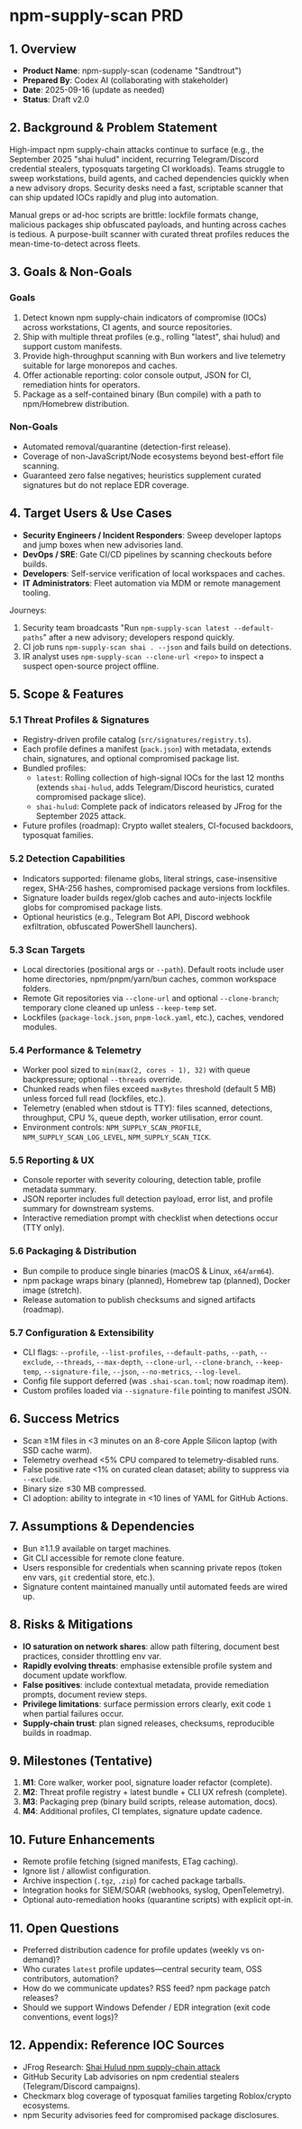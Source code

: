 # npm-supply-scan PRD

## 1. Overview
- **Product Name**: npm-supply-scan (codename "Sandtrout")
- **Prepared By**: Codex AI (collaborating with stakeholder)
- **Date**: 2025-09-16 (update as needed)
- **Status**: Draft v2.0

## 2. Background & Problem Statement
High-impact npm supply-chain attacks continue to surface (e.g., the September 2025 "shai hulud" incident, recurring Telegram/Discord credential stealers, typosquats targeting CI workloads). Teams struggle to sweep workstations, build agents, and cached dependencies quickly when a new advisory drops. Security desks need a fast, scriptable scanner that can ship updated IOCs rapidly and plug into automation.

Manual greps or ad-hoc scripts are brittle: lockfile formats change, malicious packages ship obfuscated payloads, and hunting across caches is tedious. A purpose-built scanner with curated threat profiles reduces the mean-time-to-detect across fleets.

## 3. Goals & Non-Goals
### Goals
1. Detect known npm supply-chain indicators of compromise (IOCs) across workstations, CI agents, and source repositories.
2. Ship with multiple threat profiles (e.g., rolling "latest", shai hulud) and support custom manifests.
3. Provide high-throughput scanning with Bun workers and live telemetry suitable for large monorepos and caches.
4. Offer actionable reporting: color console output, JSON for CI, remediation hints for operators.
5. Package as a self-contained binary (Bun compile) with a path to npm/Homebrew distribution.

### Non-Goals
- Automated removal/quarantine (detection-first release).
- Coverage of non-JavaScript/Node ecosystems beyond best-effort file scanning.
- Guaranteed zero false negatives; heuristics supplement curated signatures but do not replace EDR coverage.

## 4. Target Users & Use Cases
- **Security Engineers / Incident Responders**: Sweep developer laptops and jump boxes when new advisories land.
- **DevOps / SRE**: Gate CI/CD pipelines by scanning checkouts before builds.
- **Developers**: Self-service verification of local workspaces and caches.
- **IT Administrators**: Fleet automation via MDM or remote management tooling.

Journeys:
1. Security team broadcasts "Run `npm-supply-scan latest --default-paths`" after a new advisory; developers respond quickly.
2. CI job runs `npm-supply-scan shai . --json` and fails build on detections.
3. IR analyst uses `npm-supply-scan --clone-url <repo>` to inspect a suspect open-source project offline.

## 5. Scope & Features
### 5.1 Threat Profiles & Signatures
- Registry-driven profile catalog (`src/signatures/registry.ts`).
- Each profile defines a manifest (`pack.json`) with metadata, extends chain, signatures, and optional compromised package list.
- Bundled profiles:
  - `latest`: Rolling collection of high-signal IOCs for the last 12 months (extends `shai-hulud`, adds Telegram/Discord heuristics, curated compromised package slice).
  - `shai-hulud`: Complete pack of indicators released by JFrog for the September 2025 attack.
- Future profiles (roadmap): Crypto wallet stealers, CI-focused backdoors, typosquat families.

### 5.2 Detection Capabilities
- Indicators supported: filename globs, literal strings, case-insensitive regex, SHA-256 hashes, compromised package versions from lockfiles.
- Signature loader builds regex/glob caches and auto-injects lockfile globs for compromised package lists.
- Optional heuristics (e.g., Telegram Bot API, Discord webhook exfiltration, obfuscated PowerShell launchers).

### 5.3 Scan Targets
- Local directories (positional args or `--path`). Default roots include user home directories, npm/pnpm/yarn/bun caches, common workspace folders.
- Remote Git repositories via `--clone-url` and optional `--clone-branch`; temporary clone cleaned up unless `--keep-temp` set.
- Lockfiles (`package-lock.json`, `pnpm-lock.yaml`, etc.), caches, vendored modules.

### 5.4 Performance & Telemetry
- Worker pool sized to `min(max(2, cores - 1), 32)` with queue backpressure; optional `--threads` override.
- Chunked reads when files exceed `maxBytes` threshold (default 5 MB) unless forced full read (lockfiles, etc.).
- Telemetry (enabled when stdout is TTY): files scanned, detections, throughput, CPU %, queue depth, worker utilisation, error count.
- Environment controls: `NPM_SUPPLY_SCAN_PROFILE`, `NPM_SUPPLY_SCAN_LOG_LEVEL`, `NPM_SUPPLY_SCAN_TICK`.

### 5.5 Reporting & UX
- Console reporter with severity colouring, detection table, profile metadata summary.
- JSON reporter includes full detection payload, error list, and profile summary for downstream systems.
- Interactive remediation prompt with checklist when detections occur (TTY only).

### 5.6 Packaging & Distribution
- Bun compile to produce single binaries (macOS & Linux, `x64`/`arm64`).
- npm package wraps binary (planned), Homebrew tap (planned), Docker image (stretch).
- Release automation to publish checksums and signed artifacts (roadmap).

### 5.7 Configuration & Extensibility
- CLI flags: `--profile`, `--list-profiles`, `--default-paths`, `--path`, `--exclude`, `--threads`, `--max-depth`, `--clone-url`, `--clone-branch`, `--keep-temp`, `--signature-file`, `--json`, `--no-metrics`, `--log-level`.
- Config file support deferred (was `.shai-scan.toml`; now roadmap item).
- Custom profiles loaded via `--signature-file` pointing to manifest JSON.

## 6. Success Metrics
- Scan ≥1M files in <3 minutes on an 8-core Apple Silicon laptop (with SSD cache warm).
- Telemetry overhead <5% CPU compared to telemetry-disabled runs.
- False positive rate <1% on curated clean dataset; ability to suppress via `--exclude`.
- Binary size ≤30 MB compressed.
- CI adoption: ability to integrate in <10 lines of YAML for GitHub Actions.

## 7. Assumptions & Dependencies
- Bun ≥1.1.9 available on target machines.
- Git CLI accessible for remote clone feature.
- Users responsible for credentials when scanning private repos (token env vars, `git` credential store, etc.).
- Signature content maintained manually until automated feeds are wired up.

## 8. Risks & Mitigations
- **IO saturation on network shares**: allow path filtering, document best practices, consider throttling env var.
- **Rapidly evolving threats**: emphasise extensible profile system and document update workflow.
- **False positives**: include contextual metadata, provide remediation prompts, document review steps.
- **Privilege limitations**: surface permission errors clearly, exit code `1` when partial failures occur.
- **Supply-chain trust**: plan signed releases, checksums, reproducible builds in roadmap.

## 9. Milestones (Tentative)
1. **M1**: Core walker, worker pool, signature loader refactor (complete).
2. **M2**: Threat profile registry + latest bundle + CLI UX refresh (complete).
3. **M3**: Packaging prep (binary build scripts, release automation, docs).
4. **M4**: Additional profiles, CI templates, signature update cadence.

## 10. Future Enhancements
- Remote profile fetching (signed manifests, ETag caching).
- Ignore list / allowlist configuration.
- Archive inspection (`.tgz`, `.zip`) for cached package tarballs.
- Integration hooks for SIEM/SOAR (webhooks, syslog, OpenTelemetry).
- Optional auto-remediation hooks (quarantine scripts) with explicit opt-in.

## 11. Open Questions
- Preferred distribution cadence for profile updates (weekly vs on-demand)?
- Who curates `latest` profile updates—central security team, OSS contributors, automation?
- How do we communicate updates? RSS feed? npm package patch releases?
- Should we support Windows Defender / EDR integration (exit code conventions, event logs)?

## 12. Appendix: Reference IOC Sources
- JFrog Research: [Shai Hulud npm supply-chain attack](https://jfrog.com/blog/shai-hulud-npm-supply-chain-attack-new-compromised-packages-detected/)
- GitHub Security Lab advisories on npm credential stealers (Telegram/Discord campaigns).
- Checkmarx blog coverage of typosquat families targeting Roblox/crypto ecosystems.
- npm Security advisories feed for compromised package disclosures.

